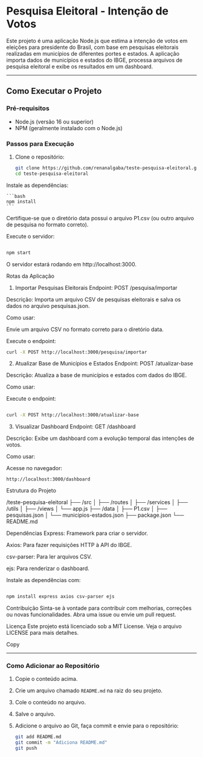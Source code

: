 # Pesquisa Eleitoral - Intenção de Votos

Este projeto é uma aplicação Node.js que estima a intenção de votos em eleições para presidente do Brasil, com base em pesquisas eleitorais realizadas em municípios de diferentes portes e estados. A aplicação importa dados de municípios e estados do IBGE, processa arquivos de pesquisa eleitoral e exibe os resultados em um dashboard.

---

## Como Executar o Projeto

### Pré-requisitos

- Node.js (versão 16 ou superior)
- NPM (geralmente instalado com o Node.js)

### Passos para Execução

1. Clone o repositório:

   ```bash
   git clone https://github.com/renanalgaba/teste-pesquisa-eleitoral.git
   cd teste-pesquisa-eleitoral
   ```

Instale as dependências:

    ```bash
    npm install
    ```

Certifique-se que o diretório data possui o arquivo P1.csv (ou outro arquivo de pesquisa no formato correto).

Execute o servidor:

```bash

npm start
```

O servidor estará rodando em http://localhost:3000.

Rotas da Aplicação
1. Importar Pesquisas Eleitorais
Endpoint: POST /pesquisa/importar

Descrição: Importa um arquivo CSV de pesquisas eleitorais e salva os dados no arquivo pesquisas.json.

Como usar:

Envie um arquivo CSV no formato correto para o diretório data.

Execute o endpoint:

```bash
curl -X POST http://localhost:3000/pesquisa/importar
```

2. Atualizar Base de Municípios e Estados
Endpoint: POST /atualizar-base

Descrição: Atualiza a base de municípios e estados com dados do IBGE.

Como usar:

Execute o endpoint:

```bash

curl -X POST http://localhost:3000/atualizar-base
```

3. Visualizar Dashboard
Endpoint: GET /dashboard

Descrição: Exibe um dashboard com a evolução temporal das intenções de votos.

Como usar:

Acesse no navegador:

```
http://localhost:3000/dashboard
```

Estrutura do Projeto

/teste-pesquisa-eleitoral
├── /src
│   ├── /routes
│   ├── /services
│   ├── /utils
│   ├── /views
│   └── app.js
├── /data
│   ├── P1.csv
│   ├── pesquisas.json
│   └── municipios-estados.json
├── package.json
└── README.md


Dependências
Express: Framework para criar o servidor.

Axios: Para fazer requisições HTTP à API do IBGE.

csv-parser: Para ler arquivos CSV.

ejs: Para renderizar o dashboard.

Instale as dependências com:

```bash

npm install express axios csv-parser ejs

```

Contribuição
Sinta-se à vontade para contribuir com melhorias, correções ou novas funcionalidades. Abra uma issue ou envie um pull request.

Licença
Este projeto está licenciado sob a MIT License. Veja o arquivo LICENSE para mais detalhes.

Copy

---

### Como Adicionar ao Repositório

1. Copie o conteúdo acima.
2. Crie um arquivo chamado `README.md` na raiz do seu projeto.
3. Cole o conteúdo no arquivo.
4. Salve o arquivo.
5. Adicione o arquivo ao Git, faça commit e envie para o repositório:

   ```bash
   git add README.md
   git commit -m "Adiciona README.md"
   git push